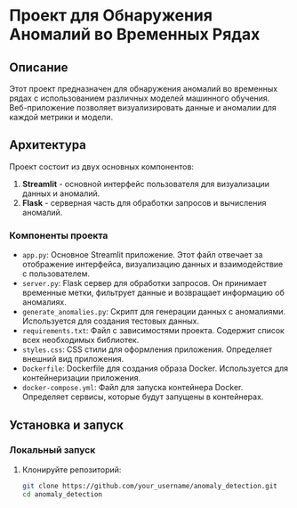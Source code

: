 # Проект для Обнаружения Аномалий во Временных Рядах

## Описание

Этот проект предназначен для обнаружения аномалий во временных рядах с использованием различных моделей машинного обучения. Веб-приложение позволяет визуализировать данные и аномалии для каждой метрики и модели.

## Архитектура

Проект состоит из двух основных компонентов:

1. **Streamlit** - основной интерфейс пользователя для визуализации данных и аномалий.
2. **Flask** - серверная часть для обработки запросов и вычисления аномалий.

### Компоненты проекта

- `app.py`: Основное Streamlit приложение. Этот файл отвечает за отображение интерфейса, визуализацию данных и взаимодействие с пользователем.
- `server.py`: Flask сервер для обработки запросов. Он принимает временные метки, фильтрует данные и возвращает информацию об аномалиях.
- `generate_anomalies.py`: Скрипт для генерации данных с аномалиями. Используется для создания тестовых данных.
- `requirements.txt`: Файл с зависимостями проекта. Содержит список всех необходимых библиотек.
- `styles.css`: CSS стили для оформления приложения. Определяет внешний вид приложения.
- `Dockerfile`: Dockerfile для создания образа Docker. Используется для контейнеризации приложения.
- `docker-compose.yml`: Файл для запуска контейнера Docker. Определяет сервисы, которые будут запущены в контейнерах.

## Установка и запуск

### Локальный запуск

1. Клонируйте репозиторий:

   ```bash
   git clone https://github.com/your_username/anomaly_detection.git
   cd anomaly_detection
